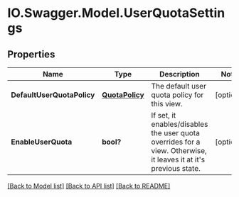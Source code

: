 # IO.Swagger.Model.UserQuotaSettings
## Properties

Name | Type | Description | Notes
------------ | ------------- | ------------- | -------------
**DefaultUserQuotaPolicy** | [**QuotaPolicy**](QuotaPolicy.md) | The default user quota policy for this view. | [optional] 
**EnableUserQuota** | **bool?** | If set, it enables/disables the user quota overrides for a view. Otherwise, it leaves it at it&#39;s previous state. | [optional] 

[[Back to Model list]](../README.md#documentation-for-models) [[Back to API list]](../README.md#documentation-for-api-endpoints) [[Back to README]](../README.md)

